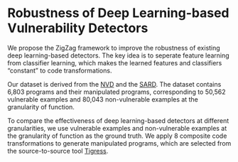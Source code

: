 # Robustness of Deep Learning-based Vulnerability Detectors #

We propose the ZigZag framework to improve the robustness of existing deep learning-based detectors. The key idea is to seperate feature learning from classifier learning, which makes the learned features and classifiers “constant” to code transformations.

Our dataset is derived from the [NVD](https://nvd.nist.gov/) and the [SARD](https://samate.nist.gov/SRD/index.php). The dataset contains 6,803 programs and their manipulated programs, corresponding to 50,562 vulnerable examples and 80,043 non-vulnerable examples at the granularity of function. 

To compare the effectiveness of deep learning-based detectors at different granularities, we use vulnerable examples and non-vulnerable examples at the granularity of function as the ground truth. We apply 8 composite code transformations to generate manipulated programs, which are selected from the source-to-source tool [Tigress](https://tigress.wtf/). 
